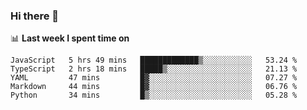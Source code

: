 ### Hi there 👋

<!--
**DBvc/DBvc** is a ✨ _special_ ✨ repository because its `README.md` (this file) appears on your GitHub profile.

Here are some ideas to get you started:

- 🔭 I’m currently working on ...
- 🌱 I’m currently learning ...
- 👯 I’m looking to collaborate on ...
- 🤔 I’m looking for help with ...
- 💬 Ask me about ...
- 📫 How to reach me: ...
- 😄 Pronouns: ...
- ⚡ Fun fact: ...
-->

📊 **Last week I spent time on**
<!--START_SECTION:waka-->

```text
JavaScript   5 hrs 49 mins   █████████████▒░░░░░░░░░░░   53.24 %
TypeScript   2 hrs 18 mins   █████▒░░░░░░░░░░░░░░░░░░░   21.13 %
YAML         47 mins         █▓░░░░░░░░░░░░░░░░░░░░░░░   07.27 %
Markdown     44 mins         █▓░░░░░░░░░░░░░░░░░░░░░░░   06.76 %
Python       34 mins         █▒░░░░░░░░░░░░░░░░░░░░░░░   05.28 %
```

<!--END_SECTION:waka-->
